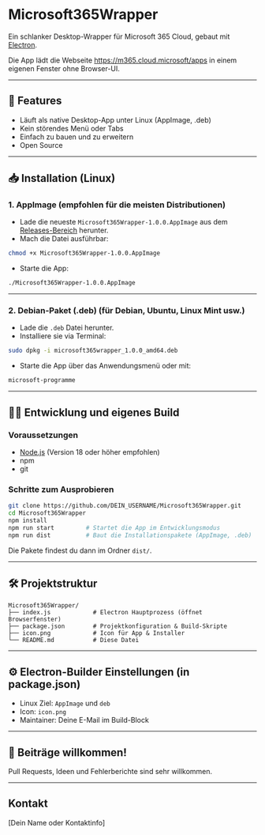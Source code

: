 
# Microsoft365Wrapper

Ein schlanker Desktop-Wrapper für Microsoft 365 Cloud, gebaut mit [Electron](https://www.electronjs.org/).

Die App lädt die Webseite https://m365.cloud.microsoft/apps in einem eigenen Fenster ohne Browser-UI.

---

## 🚀 Features

- Läuft als native Desktop-App unter Linux (AppImage, .deb)
- Kein störendes Menü oder Tabs
- Einfach zu bauen und zu erweitern
- Open Source

---

## 📥 Installation (Linux)

### 1. AppImage (empfohlen für die meisten Distributionen)

- Lade die neueste `Microsoft365Wrapper-1.0.0.AppImage` aus dem [Releases-Bereich](https://github.com/lsheasel/Microsoft365Wrapper/releases) herunter.
- Mach die Datei ausführbar:

```bash
chmod +x Microsoft365Wrapper-1.0.0.AppImage
```

- Starte die App:

```bash
./Microsoft365Wrapper-1.0.0.AppImage
```

---

### 2. Debian-Paket (.deb) (für Debian, Ubuntu, Linux Mint usw.)

- Lade die `.deb` Datei herunter.
- Installiere sie via Terminal:

```bash
sudo dpkg -i microsoft365wrapper_1.0.0_amd64.deb
```

- Starte die App über das Anwendungsmenü oder mit:

```bash
microsoft-programme
```

---

## 🧑‍💻 Entwicklung und eigenes Build

### Voraussetzungen

- [Node.js](https://nodejs.org/) (Version 18 oder höher empfohlen)
- npm
- git

### Schritte zum Ausprobieren

```bash
git clone https://github.com/DEIN_USERNAME/Microsoft365Wrapper.git
cd Microsoft365Wrapper
npm install
npm run start         # Startet die App im Entwicklungsmodus
npm run dist          # Baut die Installationspakete (AppImage, .deb)
```

Die Pakete findest du dann im Ordner `dist/`.

---

## 🛠 Projektstruktur

```
Microsoft365Wrapper/
├── index.js            # Electron Hauptprozess (öffnet Browserfenster)
├── package.json        # Projektkonfiguration & Build-Skripte
├── icon.png            # Icon für App & Installer
└── README.md           # Diese Datei
```

---

## ⚙️ Electron-Builder Einstellungen (in package.json)

- Linux Ziel: `AppImage` und `deb`
- Icon: `icon.png`
- Maintainer: Deine E-Mail im Build-Block

---

## 🙌 Beiträge willkommen!

Pull Requests, Ideen und Fehlerberichte sind sehr willkommen.

---

## Kontakt

[Dein Name oder Kontaktinfo]
